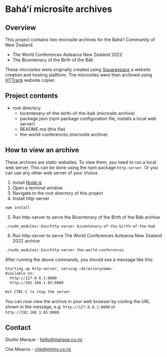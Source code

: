 # Bahá’í microsite archives

## Overview

This project contains two microsite archives for the Bahá’í Community of New Zealand.
- The World Conferences Aotearoa New Zealand 2022
- The Bicentenary of the Birth of the Báb

These microsites were originally created using [Squarespace](https://www.squarespace.com/) a website creation and hosting platform. The microsites were then archived using [HTTrack](https://www.httrack.com/) website copier.

## Project contents

- root directory
  - bicentenary-of-the-birth-of-the-bab (microsite archive)
  - package.json (npm package configuration file, installs a local web server)
  - README.md (this file)
  - the-world-conferences (microsite archive)

## How to view an archive

These archives are static websites. To view them, you need to run a local web server. This can be done using the npm package `http-server`. Or you can use any other web server of your choice.

1. Install [Node.js](https://nodejs.org/en/)
2. Open a terminal window
3. Navigate to the root directory of this project
4. Install http-server
```bash
npm install
```
5. Run http-server to serve the Bicentenary of the Birth of the Báb archive
```bash
./node_modules/.bin/http-server bicentenary-of-the-birth-of-the-bab
```
6. Run http-server to serve The World Conferences Aotearoa New Zealand 2022 archive
```bash
./node_modules/.bin/http-server the-world-conferences
```

After running the above commands, you should see a message like this:

```bash
Starting up http-server, serving <directoryname>
Available on:
  http://127.0.0.1:8080
  http://192.168.1.65:8080

Hit CTRL-C to stop the server
```

You can now view the archive in your web browser by visiting the URL shown in the message, e.g. `http://127.0.0.1:8080` or `http://192.168.1.65:8080`.

## Contact

Studio Marque - hello@marque.co.nz

Che Mearns - che@jiminy.co.nz